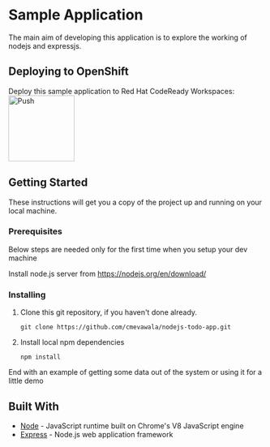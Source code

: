 # Sample Application

The main aim of developing this application is to explore the working of nodejs and expressjs.

## Deploying to OpenShift

Deploy this sample application to Red Hat CodeReady Workspaces:
<a href="http://codeready-crw.apps.ocp4.home.ocpcloud.com/f?id=factorym3giwt4ttfmvfxgq">
    <img src="http://beta.codenvy.com/factory/resources/codenvy-contribute.svg" width="130" alt="Push" align="top">
</a>

## Getting Started

These instructions will get you a copy of the project up and running on your local machine.

### Prerequisites

Below steps are needed only for the first time when you setup your dev machine

Install node.js server from https://nodejs.org/en/download/

### Installing

1. Clone this git repository, if you haven't done already.

   `git clone https://github.com/cmevawala/nodejs-todo-app.git`

2. Install local npm dependencies

   `npm install`

End with an example of getting some data out of the system or using it for a little demo

## Built With

* [Node](https://nodejs.org/en/) - JavaScript runtime built on Chrome's V8 JavaScript engine
* [Express](https://expressjs.com/) - Node.js web application framework
